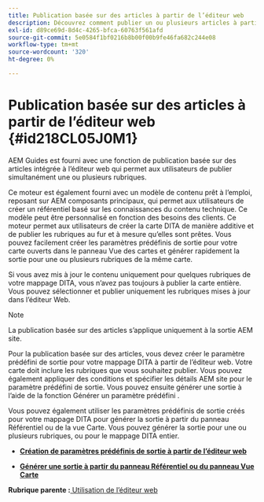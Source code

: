 ```yaml
---
title: Publication basée sur des articles à partir de l’éditeur web
description: Découvrez comment publier un ou plusieurs articles à partir de l’éditeur web. Générez une sortie pour une ou plusieurs rubriques dans un mappage DITA dans AEM Guides.
exl-id: d89ce69d-8d4c-4265-bfca-60763f561afd
source-git-commit: 5e0584f1bf0216b8b00f00b9fe46fa682c244e08
workflow-type: tm+mt
source-wordcount: '320'
ht-degree: 0%

---
```


# Publication basée sur des articles à partir de l’éditeur web {#id218CL05J0M1}

AEM Guides est fourni avec une fonction de publication basée sur des articles intégrée à l’éditeur web qui permet aux utilisateurs de publier simultanément une ou plusieurs rubriques.

Ce moteur est également fourni avec un modèle de contenu prêt à l’emploi, reposant sur AEM composants principaux, qui permet aux utilisateurs de créer un référentiel basé sur les connaissances du contenu technique. Ce modèle peut être personnalisé en fonction des besoins des clients. Ce moteur permet aux utilisateurs de créer la carte DITA de manière additive et de publier les rubriques au fur et à mesure qu’elles sont prêtes. Vous pouvez facilement créer les paramètres prédéfinis de sortie pour votre carte ouverts dans le panneau Vue des cartes et générer rapidement la sortie pour une ou plusieurs rubriques de la même carte.

Si vous avez mis à jour le contenu uniquement pour quelques rubriques de votre mappage DITA, vous n’avez pas toujours à publier la carte entière. Vous pouvez sélectionner et publier uniquement les rubriques mises à jour dans l’éditeur Web.

>[!NOTE]
>
> La publication basée sur des articles s’applique uniquement à la sortie AEM site.

Pour la publication basée sur des articles, vous devez créer le paramètre prédéfini de sortie pour votre mappage DITA à partir de l’éditeur web. Votre carte doit inclure les rubriques que vous souhaitez publier. Vous pouvez également appliquer des conditions et spécifier les détails AEM site pour le paramètre prédéfini de sortie. Vous pouvez ensuite générer une sortie à l’aide de la fonction Générer un paramètre prédéfini .

Vous pouvez également utiliser les paramètres prédéfinis de sortie créés pour votre mappage DITA pour générer la sortie à partir du panneau Référentiel ou de la vue Carte. Vous pouvez générer la sortie pour une ou plusieurs rubriques, ou pour le mappage DITA entier.

- **[Création de paramètres prédéfinis de sortie à partir de l’éditeur web](web-editor-article-publishing-presets.md)**

- **[Générer une sortie à partir du panneau Référentiel ou du panneau Vue Carte](web-editor-article-publishing-output.md)**


**Rubrique parente :**[ Utilisation de l’éditeur web](web-editor.md)
